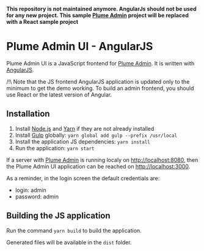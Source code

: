 **This repository is not maintained anymore. AngularJs should not be used for any new project. This sample [Plume Admin](https://github.com/Coreoz/Plume) project will be replaced with a React sample project**

Plume Admin UI - AngularJS
==========================

Plume Admin UI is a JavaScript frontend for [Plume Admin](https://github.com/Coreoz/Plume-admin).
It is written with [AngularJS](https://angularjs.org/).

/!\ Note that the JS frontend AngularJS application is updated only to the minimum to get the demo working.
To build an admin frontend, you should use React or the latest version of Angular.

Installation
------------
1. Install [Node.js](https://nodejs.org/) and [Yarn](https://yarnpkg.com/) if they are not already installed
2. Install [Gulp](https://gulpjs.com/) globally: `yarn global add gulp --prefix /usr/local`
3. Install the application JS dependencies: `yarn install`
3. Run the application: `yarn start`

If a server with [Plume Admin](https://github.com/Coreoz/Plume-admin) is running localy on <http://localhost:8080>,
then the Plume Admin UI application can be reached on <http://localhost:3000>.

As a reminder, in the login screen the default credentials are:
- login: admin
- password: admin

Building the JS application
---------------------------
Run the command `yarn build` to build the application.

Generated files will be available in the `dist` folder.

